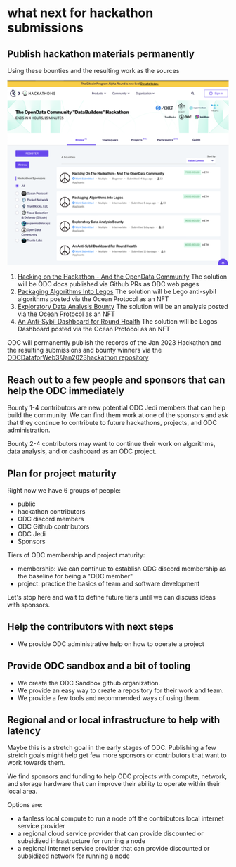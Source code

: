 # what next for hackathon submissions

## Publish hackathon materials permanently

Using these bounties and the resulting work as the sources

![odc-jan2023-hackathon.png](odc-jan2023-hackathon.png)

1. [Hacking on the Hackathon - And the OpenData Community](https://gitcoin.co/issue/29677) The solution will be ODC docs published via Github PRs as ODC web pages
2. [Packaging Algorithms Into Legos](https://gitcoin.co/issue/29676) The solution will be Lego anti-sybil algorithms posted via the Ocean Protocol as an NFT
3. [Exploratory Data Analysis Bounty](https://gitcoin.co/issue/29675) The solution will be an analysis posted via the Ocean Protocol as an NFT
4. [An Anti-Sybil Dashboard for Round Health](https://gitcoin.co/issue/29674) The solution will be Legos Dashboard posted via the Ocean Protocol as an NFT

ODC will permanently publish the records of the Jan 2023 Hackathon and the resulting submissions and bounty winners via the [ODCDataforWeb3/Jan2023hackathon repository](https://github.com/OpenDataforWeb3/Jan2023hackathon) 

## Reach out to a few people and sponsors that can help the ODC immediately

Bounty 1-4 contributors are new potential ODC Jedi members that can help build the community. We can find them work at one of the sponsors and ask that they continue to contribute to future hackathons, projects, and ODC administration. 

Bounty 2-4 contributors may want to continue their work on algorithms, data analysis, and or dashboard as an ODC project.

## Plan for project maturity

Right now we have 6 groups of people:
- public
- hackathon contributors
- ODC discord members
- ODC Github contributors
- ODC Jedi
- Sponsors

Tiers of ODC membership and project maturity:
- membership: We can continue to establish ODC discord membership as the baseline for being a "ODC member"
- project: practice the basics of team and software development

Let's stop here and wait to define future tiers until we can discuss ideas with sponsors.

## Help the contributors with next steps 

- We provide ODC administrative help on how to operate a project

## Provide ODC sandbox and a bit of tooling

- We create the ODC Sandbox github organization. 
- We provide an easy way to create a repository for their work and team. 
- We provide a few tools and recommended ways of using them.

## Regional and or local infrastructure to help with latency

Maybe this is a stretch goal in the early stages of ODC. Publishing a few stretch goals might help get few more sponsors or contributors that want to work towards them. 

We find sponsors and funding to help ODC projects with compute, network, and storage hardware that can improve their ability to operate within their local area. 

Options are: 
- a fanless local compute to run a node off the contributors local internet service provider
- a regional cloud service provider that can provide discounted or subsidized infrastructure for running a node
- a regional internet service provider that can provide discounted or subsidized network for running a node
